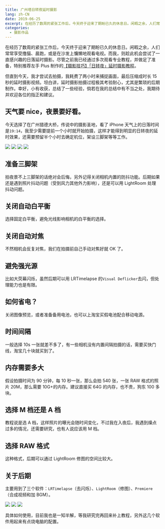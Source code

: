```yaml
---
title: 广州塔日转夜延时摄影
lang: zh-CN
date: 2019-06-25
excerpt: 在经历了数周的紧张工作后，今天终于迎来了期盼已久的休息日。闲暇之余，人们常常享受撸猫、晨跑，或是在沙发上慵懒地观看电视。而我，则趁此机会尝试了一直感兴趣的日落延时摄影。
categories:
  - 摄影作品
---
```


在经历了数周的紧张工作后，今天终于迎来了期盼已久的休息日。闲暇之余，人们常常享受撸猫、晨跑，或是在沙发上慵懒地观看电视。而我，则趁此机会尝试了一直感兴趣的日落延时摄影。尽管之前我已经通过多次观看专业教程，并做足了准备，特别推荐左手 Plus 制作的[【摄影技巧】「日转夜」延时摄影教程](https://www.bilibili.com/video/av7141283)。

但直到今天，我才尝试去拍摄，我耗费了两小时来捕捉画面，最后压缩成时长 15 秒的延时摄影视频。坦白讲，延时摄影拍摄过程极其考验耐心，尤其是繁琐的后期制作。幸好，小有收获，总结了一些经验，倘若在我的总结中有不当之处，我期待并欢迎各位的指正和建议。

## 天气要 nice，夜景要好看。

今天选择了在广州猎德大桥，传说中的摄影圣地，看了 iPhone 天气上的日落时间是`19:14`，我至少需要提前一个小时就开始拍摄，这样才能得到明显的日转夜的延时效果，还需要预留半个小时去确定机位，架设三脚架等等工作。

![](https://narol-blog.oss-cn-beijing.aliyuncs.com/blog-img/202404261242893.jpg)
![](https://narol-blog.oss-cn-beijing.aliyuncs.com/blog-img/202404261242894.jpeg)
![](https://narol-blog.oss-cn-beijing.aliyuncs.com/blog-img/202404261242895.jpeg)
![](https://narol-blog.oss-cn-beijing.aliyuncs.com/blog-img/202404261242899.jpeg)

## 准备三脚架

拍夜景不上三脚架的话绝对会后悔，另外记得关闭相机内置的防抖功能。后期如果还是遇到照片抖动问题（受到风力其他外力影响），还是可以用 LightRoom 处理抖动问题。

## 关闭自动白平衡

选择固定白平衡，避免光线影响相机的白平衡的选择。

## 关闭自动对焦

不然相机会反复对焦，我们在拍摄前自己手动对焦好就 OK 了。

## 避免强光源

比如大荧幕闪烁，虽然后期可以用 LRTimelapse 的`Visual Deflicker`去闪，但处理能力也是有限。

## 如何省电？

关闭图像预览，或者准备备用电池，也可以上淘宝买假电池配合移动电源。

## 时间间隔

一般选择 10s 一张就差不多了，有一些相机没有内置间隔拍摄的话，需要买快门线，淘宝几十块就买到了。

## 内存需要多大

假设拍摄时间为 90 分钟，每 10 秒一张，那么会拍 540 张，一张 RAW 格式的照片 20M，那么需要 10G+的内存。建议直接买 64G 的内存，也不贵，狗东 100 多块。

## 选择 M 档还是 A 档

教程说是选 A 档，这样照片的曝光会随时间变化，不过我在入夜后，我遇到燥点过多的情况，还需要研究，也有人说应该用 M 档。

## 选择 RAW 格式

这种格式，后期可以通过 LightRoom 修图的空间比较大。

## 关于后期

主要用到了三个软件：`LRTimelapse`（去闪烁）、`LightRoom`（修图）、`Premiere`（合成视频和加 BGM）。

![](https://narol-blog.oss-cn-beijing.aliyuncs.com/blog-img/202404261242896.jpg)
![](https://narol-blog.oss-cn-beijing.aliyuncs.com/blog-img/202404261242897.jpeg)
![](https://narol-blog.oss-cn-beijing.aliyuncs.com/blog-img/202404261242898.gif)

具体如何使用，目前我也是一知半解，等我研究完再回来补上教程，另外这几个软件用起来有点烧电脑的配置。

